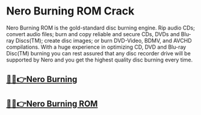 # Nero Burning ROM Crack



Nero Burning ROM is the gold-standard disc burning engine. Rip audio CDs; convert audio files; burn and copy reliable and secure CDs, DVDs and Blu-ray Discs(TM); create disc images; or burn DVD-Video, BDMV, and AVCHD compilations. With a huge experience in optimizing CD, DVD and Blu-ray Disc(TM) burning you can rest assured that any disc recorder drive will be supported by Nero and you get the highest quality disc burning every time.



## [🎉🚀👉Nero Burning](https://alipc.pro/dl/)

## [🎉🚀👉Nero Burning ROM](https://alipc.pro/dl/)
